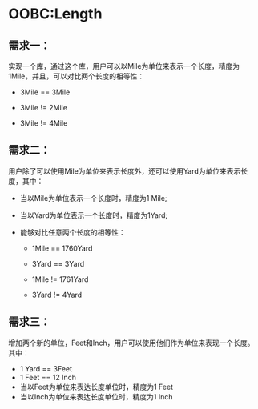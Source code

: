 # OOBC:Length

## 需求一：

实现一个库，通过这个库，用户可以以Mile为单位来表示一个长度，精度为1Mile，并且，可以对比两个长度的相等性：

- 3Mile == 3Mile

- 3Mile != 2Mile

- 3Mile != 4Mile

  

## 需求二：

用户除了可以使用Mile为单位来表示长度外，还可以使用Yard为单位来表示长度，其中：

- 当以Mile为单位表示一个长度时，精度为1 Mile;

- 当以Yard为单位表示一个长度时，精度为1Yard;

- 能够对比任意两个长度的相等性：

     - 1Mile == 1760Yard

     - 3Yard == 3Yard

     - 1Mile != 1761Yard

     - 3Yard != 4Yard

       

## 需求三：

增加两个新的单位，Feet和Inch，用户可以使用他们作为单位来表现一个长度。其中：

- 1 Yard == 3Feet
- 1 Feet == 12 Inch
- 当以Feet为单位来表达长度单位时，精度为1 Feet
- 当以Inch为单位来表达长度单位时，精度为1 Inch